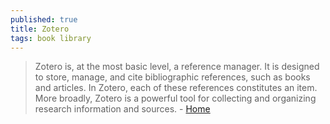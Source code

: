 ```yaml
---
published: true
title: Zotero
tags: book library
---
```

> Zotero is, at the most basic level, a reference manager. It is designed to store, manage, and cite bibliographic references, such as books and articles. In Zotero, each of these references constitutes an item. More broadly, Zotero is a powerful tool for collecting and organizing research information and sources. - [Home](https://www.zotero.org/support/quick_start_guide)
